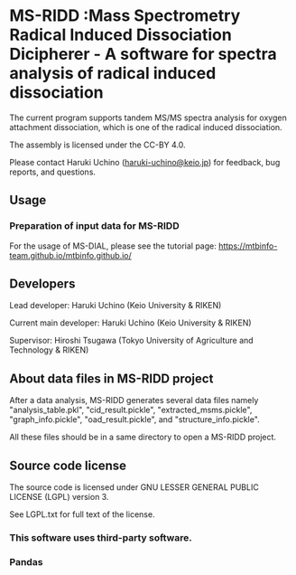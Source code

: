 # MS-RIDD :Mass Spectrometry Radical Induced Dissociation Dicipherer - A software for spectra analysis of radical induced dissociation
The current program supports tandem MS/MS spectra analysis for oxygen attachment dissociation, which is one of the radical induced dissociation.

The assembly is licensed under the CC-BY 4.0.

Please contact Haruki Uchino (haruki-uchino@keio.jp) for feedback, bug reports, and questions.

## Usage
### Preparation of input data for MS-RIDD



For the usage of MS-DIAL, please see the tutorial page: https://mtbinfo-team.github.io/mtbinfo.github.io/


## Developers
Lead developer: Haruki Uchino (Keio University & RIKEN)

Current main developer: Haruki Uchino (Keio University & RIKEN)

Supervisor: Hiroshi Tsugawa (Tokyo University of Agriculture and Technology & RIKEN)


## About data files in MS-RIDD project
After a data analysis, MS-RIDD generates several data files 
namely "analysis_table.pkl", "cid_result.pickle", "extracted_msms.pickle", "graph_info.pickle", "oad_result.pickle", and "structure_info.pickle".

All these files should be in a same directory to open a MS-RIDD project.


## Source code license
The source code is licensed under GNU LESSER GENERAL PUBLIC LICENSE (LGPL) version 3.

See LGPL.txt for full text of the license.

### This software uses third-party software.
### Pandas









